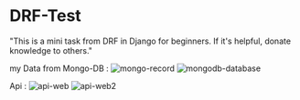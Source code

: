 # DRF-Test
"This is a mini task from DRF in Django for beginners. If it's helpful, donate knowledge to others."


my Data from Mongo-DB :
![mongo-record](https://github.com/MohammadHoseinJafari/DRF-Test/assets/69847503/c405a7ca-19d6-42aa-9f59-2bcf1395f7a7)
![mongodb-database](https://github.com/MohammadHoseinJafari/DRF-Test/assets/69847503/d02ff68f-f2e9-4ba7-be44-705a773a1f92)


Api :
![api-web](https://github.com/MohammadHoseinJafari/DRF-Test/assets/69847503/866a8bfa-fe8e-4a07-b178-69969992a26b)
![api-web2](https://github.com/MohammadHoseinJafari/DRF-Test/assets/69847503/52f27307-898d-4efe-8ebf-b71644b29a30)

